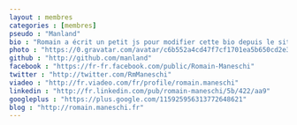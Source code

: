 ```yaml
---
layout : membres
categories : [membres]
pseudo : "Manland"
bio : "Romain a écrit un petit js pour modifier cette bio depuis le site de jekhub hahaha D"
photo : "https://0.gravatar.com/avatar/c6b552a4cd47f7cf1701ea5b650cd2e3?d=https%3A%2F%2Fidenticons.github.com%2Fd138bc352d69aa7b282b61dd5d27f9f1.png&s=420"
github : "http://github.com/manland"
facebook : "https://fr-fr.facebook.com/public/Romain-Maneschi"
twitter : "http://twitter.com/RmManeschi"
viadeo : "http://fr.viadeo.com/fr/profile/romain.maneschi‎"
linkedin : "http://fr.linkedin.com/pub/romain-maneschi/5b/422/aa9"
googleplus : "https://plus.google.com/115925956313772648621"
blog : "http://romain.maneschi.fr"
---
```

